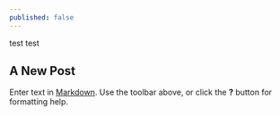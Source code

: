 ```yaml
---
published: false
---
```

test test

## A New Post

Enter text in [Markdown](http://daringfireball.net/projects/markdown/). Use the toolbar above, or click the **?** button for formatting help.

